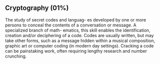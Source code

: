 ## Cryptography (01%)
The study of secret codes and languag- es developed by one or more persons to conceal the contents of a conversation or message. A specialized branch of math- ematics, this skill enables the identification, creation and/or deciphering of a code. Codes are usually written, but may take other forms, such as a message hidden within a musical composition, graphic art or computer coding (in modern day settings). Cracking a code can be painstaking work, often requiring lengthy research and number crunching.